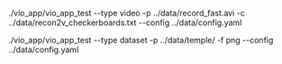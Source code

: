 ./vio_app/vio_app_test --type video -p ../data/record_fast.avi -c ../data/recon2v_checkerboards.txt --config ../data/config.yaml

./vio_app/vio_app_test --type dataset -p ../data/temple/ -f png --config ../data/config.yaml


